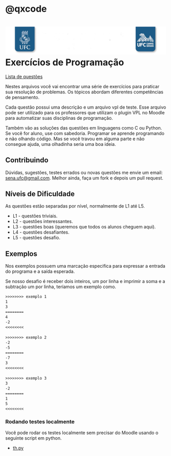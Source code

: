 # @qxcode
![](https://raw.githubusercontent.com/qxcodefup/assets/master/header.png)
Exercícios de Programação 
=========================

[Lista de questões](indice.md#@qxcode)

Nestes arquivos você vai encontrar uma série de exercícios para praticar sua
resolução de problemas. Os tópicos abordam diferentes competências de
pensamento.

Cada questão possui uma descrição e um arquivo vpl de teste. Esse arquivo pode
ser utilizado para os professores que utilizam o plugin VPL no Moodle para
automatizar suas disciplinas de programação.

Também vão as soluções das questões em linguagens como C ou Python. Se você
for aluno, use com sabedoria. Programar se aprende programando e não olhando código. Mas se você travou em alguma parte e não consegue ajuda, uma olhadinha seria uma boa ideia.

## Contribuindo

Dúvidas, sugestões, testes errados ou novas questões me envie um email:
sena.ufc@gmail.com. Melhor ainda, faça um fork e depois um pull request.

## Níveis de Dificuldade

As questões estão separadas por nível, normalmente de L1 até L5.

- L1 - questões triviais.
- L2 - questões interessantes.
- L3 - questões boas (queremos que todos os alunos cheguem aqui).
- L4 - questões desafiantes.
- L5 - questões desafio.

## Exemplos

Nos exemplos possuem uma marcação especifica para expressar a entrada do programa e a saída esperada. 

Se nosso desafio é receber dois inteiros, um por linha e imprimir a soma e a subtração um por linha, teríamos um exemplo como.


```
>>>>>>>> exemplo 1
1
3
========
4
-2
<<<<<<<<

>>>>>>>> exemplo 2
-2
-5
========
-7
3
<<<<<<<<

>>>>>>>> exemplo 3
3
-2
========
1
5
<<<<<<<<
```

### Rodando testes localmente

Você pode rodar os testes localmente sem precisar do Moodle usando o seguinte script em python.

- [th.py](https://github.com/senapk/th)